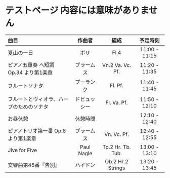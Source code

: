 # テストページ 内容には意味がありません  

| 曲目                                     | 作曲者          | 編成              | 予定時刻      |
|:---------------------------------------- |:---------------:|:-----------------:|:-------------:|
| 夏山の一日                               | ボザ            | Fl.4              | 11:00 - 11:15 |
| ピアノ五重奏 へ短調 Op.34 より第1楽章    | ブラームス      | Vn.2 Va. Vc. Pf.  | 11:20 - 11:35 |
| フルートソナタ                           | プーランク      | Fl. Pf.           | 11:40 - 11:45 |
| フルートとヴィオラ、ハープのためのソナタ | ドビュッシー    | Fl. Va. Pf.       | 11:50 - 12:10 |
| お昼休憩                                 | 休憩時間        |                   | 12:10 - 12:40 |
| ピアノトリオ第一番 Op.8 より第1楽章      | ブラームス      | Vn. Vc. Pf.       | 12:40 - 12:55 |
| Jive for Five                            | Paul Nagle      | Tp.2 Hr. Tb. Tub. | 13:00 - 13:10 |
| 交響曲第45番『告別』                     | ハイドン        | Ob.2 Hr.2 Strings | 13:20 - 13:45 |
